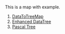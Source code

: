 This is a map with example.

1. [DataToTreeMap](./example/part7/binaryTree.html)
2. [Enhanced DataTree](./example/part8/binaryTree.html)
3. [Pascal Tree](./example/part9/binaryTree.html)